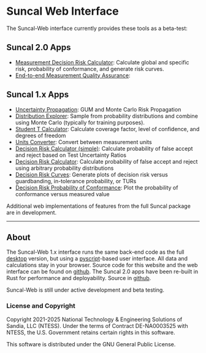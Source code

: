 # Suncal Web Interface

The Suncal-Web interface currently provides these tools as a beta-test:

## Suncal 2.0 Apps

- [Measurement Decision Risk Calculator](risk/index.html): Calculate global and specific risk, probability of conformance, and generate risk curves.
- [End-to-end Measurement Quality Assurance](mqa/index.html): 

## Suncal 1.x Apps

- [Uncertainty Propagation](uncertainty.html): GUM and Monte Carlo Risk Propagation
- [Distribution Explorer](distributions.html): Sample from probability distributions and combine using Monte Carlo (typically for training purposes).
- [Student T Calculator](student.html): Calculate coverage factor, level of confidence, and degrees of freedom
- [Units Converter](units.html): Convert between measurement units
- [Decision Risk Calculator (simple)](risktur_py.html): Calculate probability of false accept and reject based on Test Uncertainty Ratios
- [Decision Risk Calculator](risk_py.html): Calculate probability of false accept and reject using arbitrary probability distributions
- [Decision Risk Curves](riskcurves_py.html): Generate plots of decision risk versus guardbanding, in-tolerance probability, or TURs
- [Decision Risk Probability of Conformance](risk_conform_py.html): Plot the probability of conformance versus measured value


Additional web implementations of features from the full Suncal package are in development.

---

## About

The Suncal-Web 1.x interface runs the same back-end code as the full [desktop](../index.html) version, but using
a [pyscript](https://pyscript.net)-based user interface. All data and calculations stay in your browser.
Source code for this website and the web interface can be found on [github](https://github.com/sandialabs/suncal/tree/gh-pages).
The Suncal 2.0 apps have been re-built in Rust for performance and deployability. Source in [github](https://github.com/sandialabs/suncal/tree/webr).

Suncal-Web is still under active development and beta testing.


### License and Copyright

Copyright 2021-2025 National Technology & Engineering Solutions of Sandia, LLC (NTESS). Under the terms of Contract DE-NA0003525 with NTESS, the U.S. Government retains certain rights in this software.

This software is distributed under the GNU General Public License.
